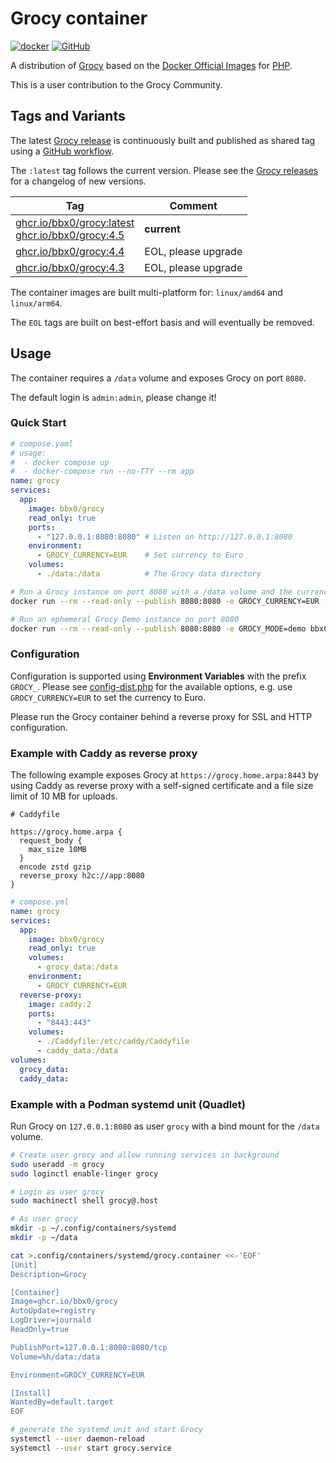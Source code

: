 <!-- markdownlint-configure-file { "no-inline-html": { "allowed_elements": [ "br" ] } } -->
# Grocy container

[![docker](https://img.shields.io/badge/Docker%20Hub-1D63ED?logo=docker&logoColor=white)](https://hub.docker.com/r/bbx0/grocy) [![GitHub](https://img.shields.io/badge/GitHub-black?logo=github&logoColor=white)](https://github.com/bbx0/container-grocy)

A distribution of [Grocy](https://github.com/grocy/grocy) based on the [Docker Official Images](https://github.com/docker-library/official-images#what-are-official-images) for [PHP](https://hub.docker.com/_/php).

This is a user contribution to the Grocy Community.

## Tags and Variants

The latest [Grocy release](https://github.com/grocy/grocy/releases) is continuously built and published as shared tag using a [GitHub workflow](https://github.com/bbx0/container-grocy/actions/workflows/main.yaml).

The `:latest` tag follows the current version. Please see the [Grocy releases](https://github.com/grocy/grocy/releases) for a changelog of new versions.

| Tag                    | Comment             |
| ---------------------- | ------------------- |
| [ghcr.io/bbx0/grocy:latest](https://github.com/bbx0/container-grocy/blob/main/Dockerfile)<br>[ghcr.io/bbx0/grocy:4.5](https://github.com/bbx0/container-grocy/blob/main/Dockerfile) | **current**         |
| [ghcr.io/bbx0/grocy:4.4](https://github.com/bbx0/container-grocy/blob/main/Dockerfile) | EOL, please upgrade |
| [ghcr.io/bbx0/grocy:4.3](https://github.com/bbx0/container-grocy/blob/main/Dockerfile) | EOL, please upgrade |

The container images are built multi-platform for: `linux/amd64` and `linux/arm64`.

The `EOL` tags are built on best-effort basis and will eventually be removed.

## Usage

The container requires a `/data` volume and exposes Grocy on port `8080`.

The default login is `admin:admin`, please change it!

### Quick Start

```yaml
# compose.yaml
# usage: 
#  - docker compose up
#  - docker-compose run --no-TTY --rm app
name: grocy
services:
  app:
    image: bbx0/grocy
    read_only: true
    ports:
      - "127.0.0.1:8080:8080" # Listen on http://127.0.0.1:8080
    environment:
      - GROCY_CURRENCY=EUR    # Set currency to Euro
    volumes:
      - ./data:/data          # The Grocy data directory
```

```bash
# Run a Grocy instance on port 8080 with a /data volume and the currency Euro
docker run --rm --read-only --publish 8080:8080 -e GROCY_CURRENCY=EUR -v ./data:/data bbx0/grocy

# Run an ephemeral Grocy Demo instance on port 8080
docker run --rm --read-only --publish 8080:8080 -e GROCY_MODE=demo bbx0/grocy
```

### Configuration

Configuration is supported using **Environment Variables** with the prefix `GROCY_`. Please see [config-dist.php](https://github.com/grocy/grocy/blob/release/config-dist.php) for the available options, e.g. use `GROCY_CURRENCY=EUR` to set the currency to Euro.

Please run the Grocy container behind a reverse proxy for SSL and HTTP configuration.

### Example with Caddy as reverse proxy

The following example exposes Grocy at `https://grocy.home.arpa:8443` by using Caddy as reverse proxy with a self-signed certificate and a file size limit of 10 MB for uploads.

```Caddyfile
# Caddyfile

https://grocy.home.arpa {
  request_body {
    max_size 10MB
  }
  encode zstd gzip
  reverse_proxy h2c://app:8080
}
```

```yml
# compose.yml
name: grocy
services:
  app:
    image: bbx0/grocy
    read_only: true
    volumes:
      - grocy_data:/data
    environment:
      - GROCY_CURRENCY=EUR
  reverse-proxy:
    image: caddy:2
    ports:
      - "8443:443"
    volumes:
      - ./Caddyfile:/etc/caddy/Caddyfile
      - caddy_data:/data
volumes:
  grocy_data:
  caddy_data:
```

### Example with a Podman systemd unit (Quadlet)

Run Grocy on `127.0.0.1:8080` as user `grocy` with a bind mount for the `/data` volume.

```bash
# Create user grocy and allow running services in background
sudo useradd -m grocy
sudo loginctl enable-linger grocy

# Login as user grocy
sudo machinectl shell grocy@.host

# As user grocy
mkdir -p ~/.config/containers/systemd
mkdir -p ~/data

cat >.config/containers/systemd/grocy.container <<-'EOF'
[Unit]
Description=Grocy

[Container]
Image=ghcr.io/bbx0/grocy
AutoUpdate=registry
LogDriver=journald
ReadOnly=true

PublishPort=127.0.0.1:8080:8080/tcp
Volume=%h/data:/data

Environment=GROCY_CURRENCY=EUR

[Install]
WantedBy=default.target
EOF

# generate the systemd unit and start Grocy
systemctl --user daemon-reload
systemctl --user start grocy.service
```
